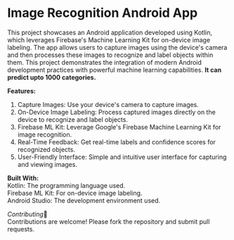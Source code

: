 # Image Recognition Android App
This project showcases an Android application developed using Kotlin, which leverages Firebase's Machine Learning Kit for on-device image labeling. The app allows users to capture images using the device's camera and then processes these images to recognize and label objects within them. This project demonstrates the integration of modern Android development practices with powerful machine learning capabilities. **It can predict upto 1000 categories.**

**Features:**
1. Capture Images: Use your device's camera to capture images.
2. On-Device Image Labeling: Process captured images directly on the device to recognize and label objects.
3. Firebase ML Kit: Leverage Google's Firebase Machine Learning Kit for image recognition.
4. Real-Time Feedback: Get real-time labels and confidence scores for recognized objects.
5. User-Friendly Interface: Simple and intuitive user interface for capturing and viewing images.

**Built With:** </br>
Kotlin: The programming language used.</br>
Firebase ML Kit: For on-device image labeling.</br>
Android Studio: The development environment used.</br>

*Contributing*🤝 </br>
Contributions are welcome! Please fork the repository and submit pull requests.
